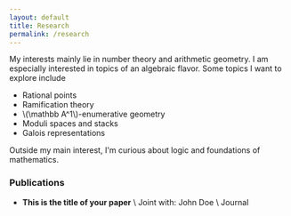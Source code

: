 ```yaml
---
layout: default
title: Research
permalink: /research
---
```


My interests mainly lie in number theory and arithmetic geometry. I am especially interested in topics of an algebraic flavor. Some topics I want to explore include

- Rational points
- Ramification theory
- \\(\mathbb A^1\\)-enumerative geometry
- Moduli spaces and stacks
- Galois representations

Outside my main interest, I'm curious about logic and foundations of mathematics. 

### Publications
- **This is the title of your paper** \\
Joint with: John Doe  \\
Journal